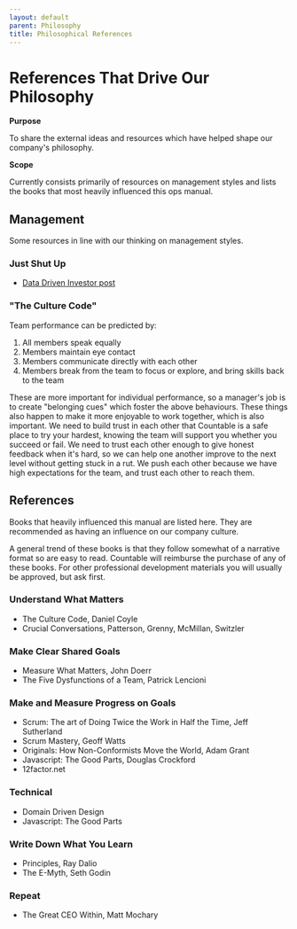 ```yaml
---
layout: default
parent: Philosophy
title: Philosophical References
---
```


# References That Drive Our Philosophy

**Purpose**

To share the external ideas and resources which have helped shape our company's philosophy.

**Scope**

Currently consists primarily of resources on management styles and lists the books that most heavily influenced this ops manual.

## Management

Some resources in line with our thinking on management styles.

### Just Shut Up

  - [Data Driven Investor post](https://medium.com/datadriveninvestor/are-you-a-manager-shut-up-494616dcea2f)

### "The Culture Code"

Team performance can be predicted by:

1.  All members speak equally
2.  Members maintain eye contact
3.  Members communicate directly with each other
4.  Members break from the team to focus or explore, and bring skills
    back to the team

These are more important for individual performance, so a manager's job
is to create "belonging cues" which foster the above behaviours. These
things also happen to make it more enjoyable to work together, which is
also important. We need to build trust in each other that Countable is a
safe place to try your hardest, knowing the team will support you
whether you succeed or fail. We need to trust each other enough to give
honest feedback when it's hard, so we can help one another improve to
the next level without getting stuck in a rut. We push each other
because we have high expectations for the team, and trust each other to
reach them.

## References

Books that heavily influenced this manual are listed here. They are
recommended as having an influence on our company culture.

A general trend of these books is that they follow somewhat of a
narrative format so are easy to read. Countable will reimburse the
purchase of any of these books. For other professional development
materials you will usually be approved, but ask first.

### Understand What Matters

  - The Culture Code, Daniel Coyle
  - Crucial Conversations, Patterson, Grenny, McMillan, Switzler

### Make Clear Shared Goals

  - Measure What Matters, John Doerr
  - The Five Dysfunctions of a Team, Patrick Lencioni

### Make and Measure Progress on Goals

  - Scrum: The art of Doing Twice the Work in Half the Time, Jeff
    Sutherland
  - Scrum Mastery, Geoff Watts
  - Originals: How Non-Conformists Move the World, Adam Grant
  - Javascript: The Good Parts, Douglas Crockford
  - 12factor.net

### Technical

  - Domain Driven Design
  - Javascript: The Good Parts

### Write Down What You Learn

  - Principles, Ray Dalio
  - The E-Myth, Seth Godin

### Repeat

  - The Great CEO Within, Matt Mochary
